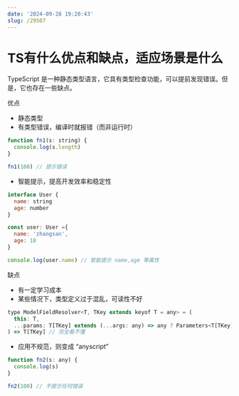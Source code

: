 ```yaml
---
date: '2024-09-28 19:20:43'
slug: /29507
---
```


# TS有什么优点和缺点，适应场景是什么

TypeScript 是一种静态类型语言，它具有类型检查功能，可以提前发现错误。但是，它也存在一些缺点。

优点

- 静态类型
- 有类型错误，编译时就报错（而非运行时）


```js
function fn1(s: string) {
  console.log(s.length)
}

fn1(100) // 提示错误
```

- 智能提示，提高开发效率和稳定性

```js
interface User {
  name: string
  age: number
}

const user: User ={
  name: 'zhangsan',
  age: 18
}

console.log(user.name) // 智能提示 name,age 等属性
```

缺点

- 有一定学习成本
- 某些情况下，类型定义过于混乱，可读性不好

```js
type ModelFieldResolver<T, TKey extends keyof T = any> = (
  this: T,
  ...params: T[TKey] extends (...args: any) => any ? Parameters<T[TKey]> : never
) => T[TKey] // 完全看不懂
```

- 应用不规范，则变成 “anyscript”

```js
function fn2(s: any) {
  console.log(s)
}

fn2(100) // 不提示任何错误
```